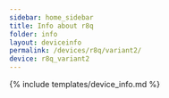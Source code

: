 ```yaml
---
sidebar: home_sidebar
title: Info about r8q
folder: info
layout: deviceinfo
permalink: /devices/r8q/variant2/
device: r8q_variant2
---
```

{% include templates/device_info.md %}
